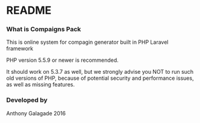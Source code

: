 # README #

### What is Compaigns Pack ###
This is online system for compagin generator built in PHP Laravel framework

PHP version 5.5.9 or newer is recommended.

It should work on 5.3.7 as well, but we strongly advise you NOT to run such old versions of PHP, because of potential security and performance issues, as well as missing features.

### Developed by ###
Anthony Galagade 2016

